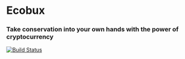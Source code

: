 # Ecobux
### Take conservation into your own hands with the power of cryptocurrency
[![Build Status](https://travis-ci.com/Watt3r/Ecobux.svg?token=dJNHP5kcHYqxe1zxTX3D&branch=master)](https://travis-ci.com/Watt3r/Ecobux)
